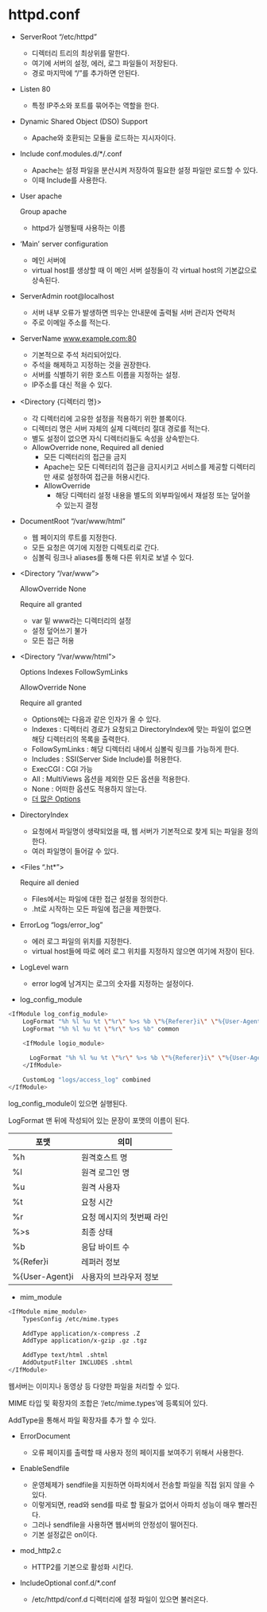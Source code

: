 # httpd.conf

- ServerRoot “/etc/httpd”
    - 디렉터리 트리의 최상위를 말한다.
    - 여기에 서버의 설정, 에러, 로그 파일들이 저장된다.
    - 경로 마지막에 “/”를 추가하면 안된다.
    
- Listen 80
    - 특정 IP주소와 포트를 묶어주는 역할을 한다.
    
- Dynamic Shared Object (DSO) Support
    - Apache와 호환되는 모듈을 로드하는 지시자이다.
    
- Include conf.modules.d/*/.conf
    - Apache는 설정 파일을 분산시켜 저장하여 필요한 설정 파일만 로드할 수 있다.
    - 이때 Include를 사용한다.
    
- User apache
    
    Group apache
    
    - httpd가 실행될때 사용하는 이름
    
- ‘Main’ server configuration
    - 메인 서버에
    - virtual host를 생상할 때 이 메인 서버 설정들이 각 virtual host의 기본값으로 상속된다.
    
- ServerAdmin root@localhost
    - 서버 내부 오류가 발생하면 띄우는 안내문에 출력될 서버 관리자 연락처
    - 주로 이메일 주소를 적는다.
    
- ServerName www.example.com:80
    - 기본적으로 주석 처리되어있다.
    - 주석을 해제하고 지정하는 것을 권장한다.
    - 서버를 식별하기 위한 호스트 이름을 지정하는 설정.
    - IP주소를 대신 적을 수 있다.
    
- <Directory {디렉터리 명}>
    - 각 디렉터리에 고유한 설정을 적용하기 위한 블록이다.
    - 디렉터리 명은 서버 자체의 실제 디렉터리 절대 경로를 적는다.
    - 별도 설정이 없으면 자식 디렉터리들도 속성을 상속받는다.
    - AllowOverride none, Required all denied
        - 모든 디렉터리의 접근을 금지
        - Apache는 모든 디렉터리의 접근을 금지시키고 서비스를 제공할 디렉터리만 새로 설정하여 접근을 허용시킨다.
        - AllowOverride
            - 해당 디렉터리 설정 내용을 별도의 외부파일에서 재설정 또는 덮어쓸 수 있는지 결정
        
- DocumentRoot “/var/www/html”
    - 웹 페이지의 루트를 지정한다.
    - 모든 요청은 여기에 지정한 디렉토리로 간다.
    - 심볼릭 링크나 aliases를 통해 다른 위치로 보낼 수 있다.

- <Directory “/var/www”>
    
    AllowOverride None
    
    Require all granted
    
    </Directory>
    
    - var 밑 www라는 디렉터리의 설정
    - 설정 덮어쓰기 불가
    - 모든 접근 허용

- <Directory “/var/www/html”>
    
    Options Indexes FollowSymLinks
    
    AllowOverride None
    
    Require all granted
    
    </Directory>
    
    - Options에는 다음과 같은 인자가 올 수 있다.
    - Indexes : 디렉터리 경로가 요청되고 DirectoryIndex에 맞는 파일이 없으면 해당 디렉터리의 목록을 출력한다.
    - FollowSymLinks : 해당 디렉터리 내에서 심볼릭 링크를 가능하게 한다.
    - Includes : SSI(Server Side Include)를 허용한다.
    - ExecCGI : CGI 가능
    - All : MultiViews 옵션을 제외한 모든 옵션을 적용한다.
    - None : 어떠한 옵션도 적용하지 않는다.
    - [더 많은 Options](https://httpd.apache.org/docs/2.4/mod/core.html#servername)
- DirectoryIndex
    - 요청에서 파일명이 생략되었을 때, 웹 서버가 기본적으로 찾게 되는 파일을 정의한다.
    - 여러 파일명이 들어갈 수 있다.
    
- <Files “.ht*”>
    
    Require all denied
    
    </Files>
    
    - Files에서는 파일에 대한 접근 설정을 정의한다.
    - .ht로 시작하는 모든 파일에 접근을 제한했다.
    
- ErrorLog “logs/error_log”
    - 에러 로그 파일의 위치를 지정한다.
    - virtual host들에 따로 에러 로그 위치를 지정하지 않으면 여기에 저장이 된다.
    
- LogLevel warn
    - error log에 남겨지는 로그의 숫자를 지정하는 설정이다.

- log_config_module

```bash
<IfModule log_config_module>
    LogFormat "%h %l %u %t \"%r\" %>s %b \"%{Referer}i\" \"%{User-Agent}i\"" combined
    LogFormat "%h %l %u %t \"%r\" %>s %b" common

    <IfModule logio_module>
      
      LogFormat "%h %l %u %t \"%r\" %>s %b \"%{Referer}i\" \"%{User-Agent}i\" %I %O" combinedio
    </IfModule>

    CustomLog "logs/access_log" combined
</IfModule>
```

log_config_module이 있으면 실행된다.

LogFormat 맨 뒤에 작성되어 있는 문장이 포맷의 이름이 된다.

| 포맷 | 의미 |
| --- | --- |
| %h | 원격호스트 명 |
| %l | 원격 로그인 명 |
| %u | 원격 사용자 |
| %t | 요청 시간 |
| %r | 요청 메시지의 첫번째 라인 |
| %>s | 최종 상태 |
| %b | 응답 바이트 수 |
| %{Refer}i | 레퍼러 정보 |
| %{User-Agent}i | 사용자의 브라우저 정보 |

- mim_module

```bash
<IfModule mime_module>
    TypesConfig /etc/mime.types

    AddType application/x-compress .Z
    AddType application/x-gzip .gz .tgz

    AddType text/html .shtml
    AddOutputFilter INCLUDES .shtml
</IfModule>
```

웹서버는 이미지나 동영상 등 다양한 파일을 처리할 수 있다.

MIME 타입 및 확장자의 조합은 ‘/etc/mime.types’에 등록되어 있다.

AddType을 통해서 파일 확장자를 추가 할 수 있다.

- ErrorDocument
    - 오류 페이지를 출력할 때 사용자 정의 페이지를 보여주기 위해서 사용한다.
    
- EnableSendfile
    - 운영체제가 sendfile을 지원하면 아파치에서 전송할 파일을 직접 읽지 않을 수 있다.
    - 이렇게되면, read와 send를 따로 할 필요가 없어서 아파치 성능이 매우 빨라진다.
    - 그러나 sendfile을 사용하면 웹서버의 안정성이 떨어진다.
    - 기본 설정값은 on이다.
    
- mod_http2.c
    - HTTP2를 기본으로 활성화 시킨다.

- IncludeOptional conf.d/*.conf
    - /etc/httpd/conf.d 디렉터리에 설정 파일이 있으면 불러온다.